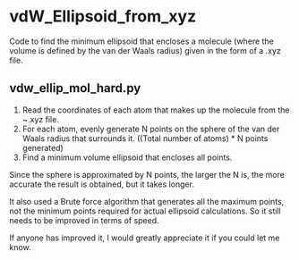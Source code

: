 # vdW_Ellipsoid_from_xyz
Code to find the minimum ellipsoid that encloses a molecule (where the volume is defined by the van der Waals radius) given in the form of a .xyz file.

## vdw_ellip_mol_hard.py
1. Read the coordinates of each atom that makes up the molecule from the ~.xyz file.
2. For each atom, evenly generate N points on the sphere of the van der Waals radius that surrounds it. ((Total number of atoms) * N points generated)
3. Find a minimum volume ellipsoid that encloses all points.

Since the sphere is approximated by N points, the larger the N is, the more accurate the result is obtained, but it takes longer.

It also used a Brute force algorithm that generates all the maximum points, not the minimum points required for actual ellipsoid calculations. So it still needs to be improved in terms of speed.

If anyone has improved it, I would greatly appreciate it if you could let me know.
